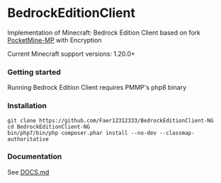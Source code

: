 # BedrockEditionClient
Implementation of Minecraft: Bedrock Edition Client based on fork [PocketMine-MP](https://github.com/NetherGamesMC/PocketMine-MP) with Encryption

Current Minecraft support versions: 1.20.0+

### Getting started
Running Bedrock Edition Client requires PMMP's php8 binary

### Installation
```
git clone https://github.com/Faer12312333/BedrockEditionClient-NG
cd BedrockEditionClient-NG
bin/php7/bin/php composer.phar install --no-dev --classmap-authoritative
```


### Documentation
 See [DOCS.md](https://github.com/Faer12312333/BedrockEditionClient-NG/blob/master/DOCS.md)
